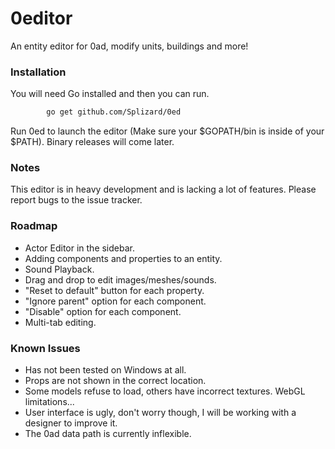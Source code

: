 # 0editor
An entity editor for 0ad, modify units, buildings and more!

### Installation
You will need Go installed and then you can run.

```sh
		go get github.com/Splizard/0ed
```

Run 0ed to launch the editor (Make sure your $GOPATH/bin is inside of your $PATH).
Binary releases will come later.

### Notes

This editor is in heavy development and is lacking a lot of features.
Please report bugs to the issue tracker.

### Roadmap

* Actor Editor in the sidebar.
* Adding components and properties to an entity.
* Sound Playback.
* Drag and drop to edit images/meshes/sounds.
* "Reset to default" button for each property.
* "Ignore parent" option for each component.
* "Disable" option for each component.
* Multi-tab editing.

### Known Issues

* Has not been tested on Windows at all.
* Props are not shown in the correct location.
* Some models refuse to load, others have incorrect textures. WebGL limitations...
* User interface is ugly, don't worry though, I will be working with a designer to improve it.
* The 0ad data path is currently inflexible.
